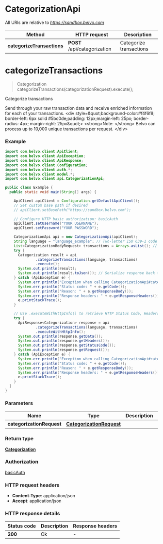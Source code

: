 # CategorizationApi

All URIs are relative to *https://sandbox.belvo.com*

| Method | HTTP request | Description |
|------------- | ------------- | -------------|
| [**categorizeTransactions**](CategorizationApi.md#categorizeTransactions) | **POST** /api/categorization | Categorize transactions |


<a name="categorizeTransactions"></a>
# **categorizeTransactions**
> Categorization categorizeTransactions(categorizationRequest).execute();

Categorize transactions

Send through your raw transaction data and receive enriched information for each of your transactions.  &lt;div style&#x3D;\&quot;background-color:#f4f6f8; border-left: 6px solid #5bc0de;padding: 12px;margin-left: 25px; border-radius: 4px; margin-right: 25px\&quot;&gt; &lt;strong&gt;Note: &lt;/strong&gt; Belvo can process up to 10,000 unique transactions per request. &lt;/div&gt;

### Example
```java
import com.belvo.client.ApiClient;
import com.belvo.client.ApiException;
import com.belvo.client.ApiResponse;
import com.belvo.client.Configuration;
import com.belvo.client.auth.*;
import com.belvo.client.model.*;
import com.belvo.client.api.CategorizationApi;

public class Example {
  public static void main(String[] args) {

    ApiClient apiClient = Configuration.getDefaultApiClient();
    // Set custom base path if desired
    // apiClient.setBasePath("https://sandbox.belvo.com");
    
    // Configure HTTP basic authorization: basicAuth
    apiClient.setUsername("YOUR USERNAME");
    apiClient.setPassword("YOUR PASSWORD");

    CategorizationApi api = new CategorizationApi(apiClient);
    String language = "language_example"; // Two-letter ISO 639-1 code for the language of the transaction.
    List<CategorizationBodyRequest> transactions = Arrays.asList(); // An array of transaction objects that you want categorized.  **Note:** Each object corresponds to one, unique transaction and you can send through up to 10,000 transactions per request.
    try {
      Categorization result = api
              .categorizeTransactions(language, transactions)
              .execute();
      System.out.println(result);
      System.out.println(result.toJson()); // Serialize response back to JSON 
    } catch (ApiException e) {
      System.err.println("Exception when calling CategorizationApi#categorizeTransactions");
      System.err.println("Status code: " + e.getCode());
      System.err.println("Reason: " + e.getResponseBody());
      System.err.println("Response headers: " + e.getResponseHeaders());
      e.printStackTrace();
    }

    // Use .executeWithHttpInfo() to retrieve HTTP Status Code, Headers and Request 
    try {
      ApiResponse<Categorization> response = api
              .categorizeTransactions(language, transactions)
              .executeWithHttpInfo();
      System.out.println(response.getData());
      System.out.println(response.getHeaders());
      System.out.println(response.getStatusCode());
      System.out.println(response.getRequest());
    } catch (ApiException e) {
      System.err.println("Exception when calling CategorizationApi#categorizeTransactions");
      System.err.println("Status code: " + e.getCode());
      System.err.println("Reason: " + e.getResponseBody());
      System.err.println("Response headers: " + e.getResponseHeaders());
      e.printStackTrace();
    }
  }
}
```

### Parameters

| Name | Type | Description  | Notes |
|------------- | ------------- | ------------- | -------------|
| **categorizationRequest** | [**CategorizationRequest**](CategorizationRequest.md)|  | |

### Return type

[**Categorization**](Categorization.md)

### Authorization

[basicAuth](../README.md#basicAuth)

### HTTP request headers

 - **Content-Type**: application/json
 - **Accept**: application/json

### HTTP response details
| Status code | Description | Response headers |
|-------------|-------------|------------------|
| **200** | Ok |  -  |

